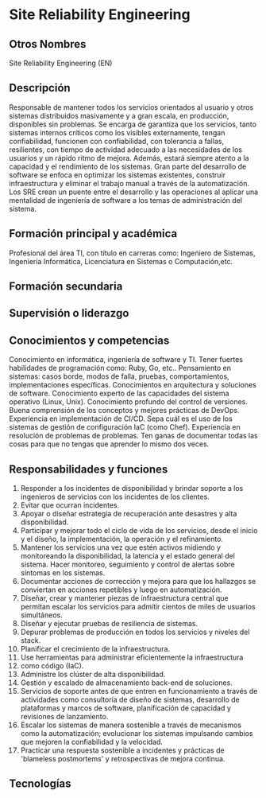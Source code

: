 # Site Reliability Engineering

## Otros Nombres

Site Reliability Engineering (EN)

## Descripción

Responsable de mantener todos los servicios orientados al usuario y otros sistemas distribuidos masivamente y a gran escala, en producción, disponibles sin problemas. Se encarga de garantiza que los servicios, tanto sistemas internos críticos como los visibles externamente, tengan confiabilidad, funcionen con confiabilidad, con tolerancia a fallas, resilientes, con tiempo de actividad adecuado a las necesidades de los usuarios y un rápido ritmo de mejora. Además, estará siempre atento a la capacidad y el rendimiento de los sistemas. Gran parte del  desarrollo de software se enfoca en optimizar los sistemas existentes, construir infraestructura y eliminar el trabajo manual a través de la automatización. Los SRE crean un puente entre el desarrollo y las operaciones al aplicar una mentalidad de ingeniería de software a los temas de administración del sistema.

## Formación principal y académica

Profesional del área TI, con título en carreras como: Ingeniero de Sistemas, Ingeniería Informática, Licenciatura en Sistemas o Computación,etc. 

## Formación secundaria


## Supervisión o liderazgo


## Conocimientos y competencias

Conocimiento en informática, ingeniería de software y TI.
Tener fuertes habilidades de programación como: Ruby, Go, etc..
Pensamiento en sistemas: casos borde, modos de falla, pruebas, comportamientos, implementaciones específicas.
Conocimientos en arquitectura y soluciones de software.
Conocimiento experto de las capacidades del sistema operativo (Linux, Unix).
Conocimiento profundo del control de versiones.
Buena comprensión de los conceptos y mejores prácticas de DevOps.
Experiencia en implementación de CI/CD.
Sepa cuál es el uso de los sistemas de gestión de configuración IaC (como Chef).
Experiencia en resolución de problemas de problemas.
Ten ganas de documentar todas las cosas para que no tengas que aprender lo mismo dos veces.

## Responsabilidades y funciones

1.	Responder a los incidentes de disponibilidad y brindar soporte a los ingenieros de servicios con los incidentes de los clientes.
2.	Evitar que ocurran incidentes.
3.	Apoyar o diseñar estrategia de recuperación ante desastres y alta disponibilidad.
4.	Participar y mejorar todo el ciclo de vida de los servicios, desde el inicio y el diseño, la implementación, la operación y el refinamiento.
5.	Mantener los servicios una vez que estén activos midiendo y monitoreando la disponibilidad, la latencia y el estado general del sistema. Hacer monitoreo, seguimiento y control de alertas sobre síntomas en los sistemas.
6.	Documentar acciones de corrección y mejora para que los hallazgos se conviertan en acciones repetibles y luego en automatización.
7.	Diseñar, crear y mantener piezas de infraestructura central que permitan escalar los servicios para admitir cientos de miles de usuarios simultáneos.
8.	Diseñar y ejecutar pruebas de resiliencia de sistemas.
9.	Depurar problemas de producción en todos los servicios y niveles del stack.
10.	Planificar el crecimiento de la infraestructura.
11.	Use herramientas para administrar eficientemente la infraestructura
12.	como código (IaC).
13.	Administre los clúster de alta disponibilidad.
14.	Gestión y escalado de almacenamiento back-end de soluciones.
15.	Servicios de soporte antes de que entren en funcionamiento a través de actividades como consultoría de diseño de sistemas, desarrollo de plataformas y marcos de software, planificación de capacidad y revisiones de lanzamiento.
16.	Escalar los sistemas de manera sostenible a través de mecanismos como la automatización; evolucionar los sistemas impulsando cambios que mejoren la confiabilidad y la velocidad.
17.	Practicar una respuesta sostenible a incidentes y prácticas de 'blameless postmortems' y retrospectivas de mejora continua.


## Tecnologías
